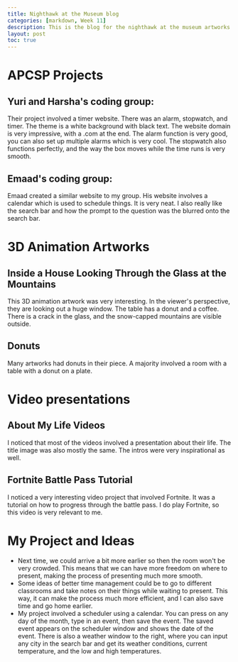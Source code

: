 ```yaml
---
title: Nighthawk at the Museum blog
categories: [markdown, Week 11]
description: This is the blog for the nighthawk at the museum artworks that were presented.
layout: post
toc: true
---
```


# APCSP Projects

## Yuri and Harsha's coding group:
Their project involved a timer website. There was an alarm, stopwatch, and timer. The theme is a white background with black text. The website domain is very impressive, with a .com at the end. The alarm function is very good, you can also set up multiple alarms which is very cool. The stopwatch also functions perfectly, and the way the box moves while the time runs is very smooth.

## Emaad's coding group:
Emaad created a similar website to my group. His website involves a calendar which is used to schedule things. It is very neat. I also really like the search bar and how the prompt to the question was the blurred onto the search bar.

# 3D Animation Artworks

## Inside a House Looking Through the Glass at the Mountains
This 3D animation artwork was very interesting. In the viewer's perspective, they are looking out a huge window. The table has a donut and a coffee. There is a crack in the glass, and the snow-capped mountains are visible outside.

## Donuts
Many artworks had donuts in their piece. A majority involved a room with a table with a donut on a plate.

# Video presentations

## About My Life Videos
I noticed that most of the videos involved a presentation about their life. The title image was also mostly the same. The intros were very inspirational as well.

## Fortnite Battle Pass Tutorial
I noticed a very interesting video project that involved Fortnite. It was a tutorial on how to progress through the battle pass. I do play Fortnite, so this video is very relevant to me.

# My Project and Ideas
- Next time, we could arrive a bit more earlier so then the room won't be very crowded. This means that we can have more freedom on where to present, making the process of presenting much more smooth.
- Some ideas of better time management could be to go to different classrooms and take notes on their things while waiting to present. This way, it can make the process much more efficient, and I can also save time and go home earlier.
- My project involved a scheduler using a calendar. You can press on any day of the month, type in an event, then save the event. The saved event appears on the scheduler window and shows the date of the event. There is also a weather window to the right, where you can input any city in the search bar and get its weather conditions, current temperature, and the low and high temperatures.